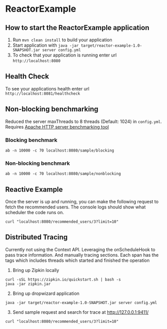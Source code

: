 # ReactorExample

How to start the ReactorExample application
---

1. Run `mvn clean install` to build your application
1. Start application with `java -jar target/reactor-example-1.0-SNAPSHOT.jar server config.yml`
1. To check that your application is running enter url `http://localhost:8080`

Health Check
---

To see your applications health enter url `http://localhost:8081/healthcheck`

Non-blocking benchmarking
---
Reduced the server maxThreads to 8 threads (Default: 1024) in ```config.yml```. Requires [Apache HTTP server benchmarking tool](https://httpd.apache.org/docs/2.4/programs/ab.html)

### Blocking benchmark

```
ab -n 10000 -c 70 localhost:8080/sample/blocking
```

### Non-blocking benchmark

```
ab -n 10000 -c 70 localhost:8080/sample/nonblocking
```

Reactive Example
---

Once the server is up and running, you can make the following request to fetch the recommended users.
The console logs should show what scheduler the code runs on.
```
curl "localhost:8080/recommended_users/3?limit=10"
```

Distributed Tracing
---

Currently not using the Context API. Leveraging the onScheduleHook to pass trace information. And manually tracing sections. Each span
has the tags which includes threads which started and finished the operation

1. Bring up Zipkin locally

```
curl -sSL https://zipkin.io/quickstart.sh | bash -s
java -jar zipkin.jar
```

2. Bring up dropwizard application

```
java -jar target/reactor-example-1.0-SNAPSHOT.jar server config.yml
```

3. Send sample request and search for trace at http://127.0.0.1:9411/

```
curl "localhost:8080/recommended_users/3?limit=10"
```